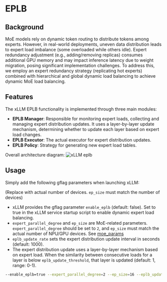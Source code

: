 # EPLB

## Background

MoE models rely on dynamic token routing to distribute tokens among experts. However, in real-world deployments, uneven data distribution leads to expert load imbalance (some overloaded while others idle). Expert redundancy adjustment (e.g., adding/removing replicas) consumes additional GPU memory and may impact inference latency due to weight migration, posing significant implementation challenges. To address this, we employ an expert redundancy strategy (replicating hot experts) combined with hierarchical and global dynamic load balancing to achieve dynamic MoE load balancing.

## Features

The xLLM EPLB functionality is implemented through three main modules:

- **EPLB Manager**: Responsible for monitoring expert loads, collecting and managing expert distribution updates. It uses a layer-by-layer update mechanism, determining whether to update each layer based on expert load changes.
- **EPLB Executor**: The actual executor for expert distribution updates.
- **EPLB Policy**: Strategy for generating new expert load tables.

Overall architecture diagram:
![xLLM eplb](../../assets/eplb_architecture.png)

## Usage

Simply add the following gflag parameters when launching xLLM:

(Replace with actual number of devices. `ep_size` must match the number of devices)

- xLLM provides the gflag parameter `enable_eplb` (default: false). Set to true in the xLLM service startup script to enable dynamic expert load balancing.
- `expert_parallel_degree` and `ep_size` are MoE-related parameters. `expert_parallel_degree` should be set to `2`, and `ep_size` must match the actual number of NPU/GPU devices. See [moe_params](./moe_params.md)
- `eplb_update_rate` sets the expert distribution update interval in seconds (default: 1000).
- The expert distribution update uses a layer-by-layer mechanism based on expert load. When the similarity between consecutive loads for a layer is below `eplb_update_threshold`, that layer is updated (default: 1, range: 0-1).

```bash
--enable_eplb=true --expert_parallel_degree=2 --ep_size=16 --eplb_update_rate=2000 --eplb_update_threshold=0.9